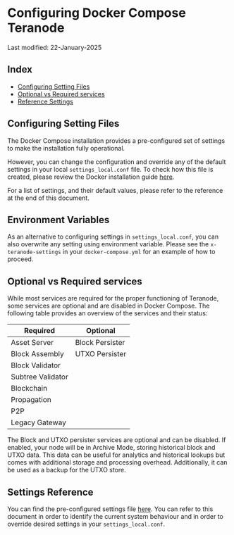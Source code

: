 # Configuring Docker Compose Teranode

Last modified: 22-January-2025

## Index

- [Configuring Setting Files](#configuring-setting-files)
- [Optional vs Required services](#optional-vs-required-services)
- [Reference Settings](#settings-reference)

## Configuring Setting Files


The Docker Compose installation provides a pre-configured set of settings to make the installation fully operational.

However, you can change the configuration and override any of the default settings in your local `settings_local.conf` file. To check how this file is created, please review the Docker installation guide [here](./minersHowToInstallation.md).

For a list of settings, and their default values, please refer to the reference at the end of this document.

## Environment Variables

As an alternative to configuring settings in `settings_local.conf`, you can also overwrite any setting using environment variable. Please see the `x-teranode-settings` in your `docker-compose.yml` for an example of how to proceed.

## Optional vs Required services

While most services are required for the proper functioning of Teranode, some services are optional and are disabled in Docker Compose. The following table provides an overview of the services and their status:

| Required          | Optional          |
|-------------------|-------------------|
| Asset Server      | Block Persister   |
| Block Assembly    | UTXO Persister    |
| Block Validator   |                   |
| Subtree Validator |                   |
| Blockchain        |                   |
| Propagation       |                   |
| P2P               |                   |
| Legacy Gateway    |                   |

The Block and UTXO persister services are optional and can be disabled. If enabled, your node will be in Archive Mode, storing historical block and UTXO data. This data can be useful for analytics and historical lookups but comes with additional storage and processing overhead. Additionally, it can be used as a backup for the UTXO store.


## Settings Reference

You can find the pre-configured settings file [here](../../../../settings.conf). You can refer to this document in order to identify the current system behaviour and in order to override desired settings in your `settings_local.conf`.
